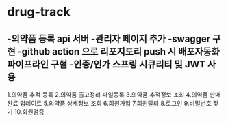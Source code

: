 # drug-track
-의약품 등록 api 서버
-관리자 페이지 추가
-swagger 구현
-github action 으로 리포지토리 push 시 배포자동화 파이프라인 구혐
-인증/인가 스프링 시큐리티 및 JWT 사용
-
1.의약품 추적 등록
2.의약품 출고정리 파일등록
3.의약품 추적정보 조회
4.의약품 판매완료 업데이트
5.의약품 상세정보 조회
6.회원가입
7.회원탈퇴
8.로그인
9.비밀번호 찾기
10.회원검증
